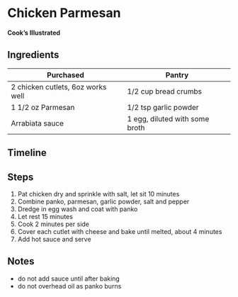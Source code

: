 # Chicken Parmesan
**Cook’s Illustrated**

## Ingredients

| Purchased                         | Pantry                         |
| --------------------------------- | ------------------------------ |
| 2 chicken cutlets, 6oz works well | 1/2 cup bread crumbs           |
| 1 1/2 oz Parmesan                 | 1/2 tsp garlic powder          |
| Arrabiata sauce                   | 1 egg, diluted with some broth |




## Timeline



## Steps

1. Pat chicken dry and sprinkle with salt, let sit 10 minutes
2. Combine panko, parmesan, garlic powder, salt and pepper
3. Dredge in egg wash and coat with panko
4. Let rest 15 minutes
5. Cook 2 minutes per side
6. Cover each cutlet with cheese and bake until melted, about 4 minutes
7. Add hot sauce and serve


## Notes

- do not add sauce until after baking
- do not overhead oil as panko burns